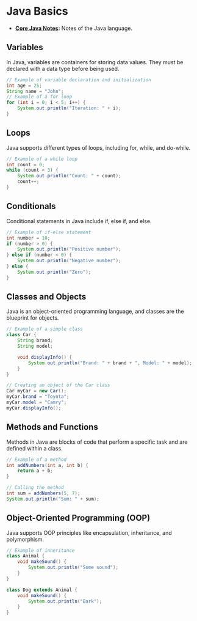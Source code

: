 # Java Basics

- **[Core Java Notes](1-getting-started/10-Core-java-notes.pdf):** Notes of the Java language.

## Variables

In Java, variables are containers for storing data values. They must be declared with a data type before being used.

```java
// Example of variable declaration and initialization
int age = 25;
String name = "John";
// Example of a for loop
for (int i = 0; i < 5; i++) {
    System.out.println("Iteration: " + i);
}
```
## Loops
Java supports different types of loops, including for, while, and do-while.

```java
// Example of a while loop
int count = 0;
while (count < 3) {
    System.out.println("Count: " + count);
    count++;
}
```
## Conditionals
Conditional statements in Java include if, else if, and else.

```java
// Example of if-else statement
int number = 10;
if (number > 0) {
    System.out.println("Positive number");
} else if (number < 0) {
    System.out.println("Negative number");
} else {
    System.out.println("Zero");
}
```
## Classes and Objects
Java is an object-oriented programming language, and classes are the blueprint for objects.

```java
// Example of a simple class
class Car {
    String brand;
    String model;

    void displayInfo() {
        System.out.println("Brand: " + brand + ", Model: " + model);
    }
}

// Creating an object of the Car class
Car myCar = new Car();
myCar.brand = "Toyota";
myCar.model = "Camry";
myCar.displayInfo();

```
## Methods and Functions
Methods in Java are blocks of code that perform a specific task and are defined within a class.

```java
// Example of a method
int addNumbers(int a, int b) {
    return a + b;
}

// Calling the method
int sum = addNumbers(5, 7);
System.out.println("Sum: " + sum);

```
## Object-Oriented Programming (OOP)
Java supports OOP principles like encapsulation, inheritance, and polymorphism.

```java
// Example of inheritance
class Animal {
    void makeSound() {
        System.out.println("Some sound");
    }
}

class Dog extends Animal {
    void makeSound() {
        System.out.println("Bark");
    }
}
```
